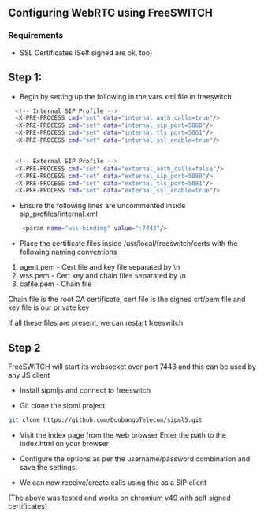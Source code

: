 ## Configuring WebRTC using FreeSWITCH

### Requirements
- SSL Certificates (Self signed are ok, too)

## Step 1:
- Begin by setting up the following in the vars.xml file in freeswitch

```sh
  <!-- Internal SIP Profile -->
  <X-PRE-PROCESS cmd="set" data="internal_auth_calls=true"/>
  <X-PRE-PROCESS cmd="set" data="internal_sip_port=5060"/>
  <X-PRE-PROCESS cmd="set" data="internal_tls_port=5061"/>
  <X-PRE-PROCESS cmd="set" data="internal_ssl_enable=true"/>


  <!-- External SIP Profile -->
  <X-PRE-PROCESS cmd="set" data="external_auth_calls=false"/>
  <X-PRE-PROCESS cmd="set" data="external_sip_port=5080"/>
  <X-PRE-PROCESS cmd="set" data="external_tls_port=5081"/>
  <X-PRE-PROCESS cmd="set" data="external_ssl_enable=true"/>

```
- Ensure the following lines are uncommented inside sip_profiles/internal.xml

```sh
    <param name="wss-binding" value=":7443"/>
```

- Place the certificate files inside /usr/local/freeswitch/certs with the following naming conventions

1. agent.pem -  Cert file and key file separated by \n
2. wss.pem - Cert key and chain files separated by \n
3. cafile.pem - Chain file

Chain file is the root CA certificate, cert file is the signed crt/pem file and key file is our private key

If all these files are present, we can restart freeswitch

## Step 2
FreeSWITCH will start its websocket over port 7443 and this can be used by any JS client
- Install sipmljs and connect to freeswitch

-  Git clone the sipml project
```sh
git clone https://github.com/DoubangoTelecom/sipml5.git
```
- Visit the index page from the web browser
Enter the path to the index.html on your browser

- Configure the options as per the username/password combination and save the settings.

- We can now receive/create calls using this as a SIP client


(The above was tested and works on chromium v49 with self signed certificates)